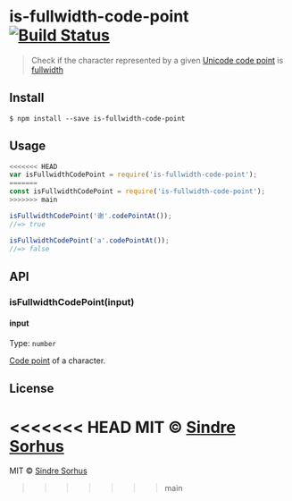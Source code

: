 # is-fullwidth-code-point [![Build Status](https://travis-ci.org/sindresorhus/is-fullwidth-code-point.svg?branch=master)](https://travis-ci.org/sindresorhus/is-fullwidth-code-point)

> Check if the character represented by a given [Unicode code point](https://en.wikipedia.org/wiki/Code_point) is [fullwidth](https://en.wikipedia.org/wiki/Halfwidth_and_fullwidth_forms)


## Install

```
$ npm install --save is-fullwidth-code-point
```


## Usage

```js
<<<<<<< HEAD
var isFullwidthCodePoint = require('is-fullwidth-code-point');
=======
const isFullwidthCodePoint = require('is-fullwidth-code-point');
>>>>>>> main

isFullwidthCodePoint('谢'.codePointAt());
//=> true

isFullwidthCodePoint('a'.codePointAt());
//=> false
```


## API

### isFullwidthCodePoint(input)

#### input

Type: `number`

[Code point](https://en.wikipedia.org/wiki/Code_point) of a character.


## License

<<<<<<< HEAD
MIT © [Sindre Sorhus](http://sindresorhus.com)
=======
MIT © [Sindre Sorhus](https://sindresorhus.com)
>>>>>>> main
